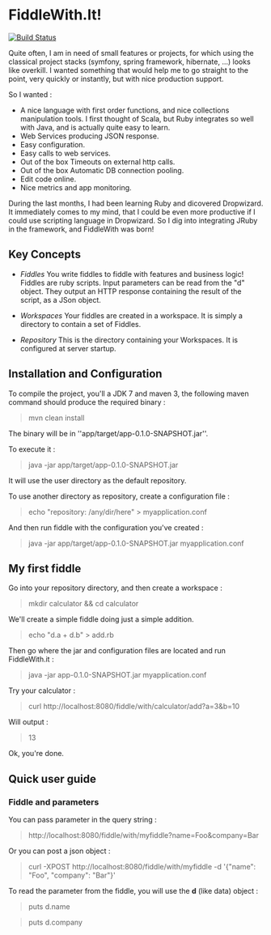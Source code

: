 FiddleWith.It!
======

[![Build Status](https://travis-ci.org/cedricbou/FiddleWith.png?branch=master)](https://travis-ci.org/cedricbou/FiddleWith)

Quite often, I am in need of small features or projects, for which
using the classical project stacks (symfony, spring framework, hibernate,
...) looks like overkill. I wanted something that would help me to go
straight to the point, very quickly or instantly, but with nice production
support.

So I wanted :
* A nice language with first order functions, and nice collections manipulation tools. I first thought of Scala, but Ruby integrates so well with Java, and is actually quite easy to learn.
* Web Services producing JSON response.
* Easy configuration.
* Easy calls to web services.
* Out of the box Timeouts on external http calls.
* Out of the box Automatic DB connection pooling.
* Edit code online.
* Nice metrics and app monitoring.

During the last months, I had been learning Ruby and dicovered Dropwizard. It
immediately comes to my mind, that I could be even more productive if I could
use scripting language in Dropwizard. So I dig into integrating JRuby in the
framework, and FiddleWith was born!
 

Key Concepts
--------

* *Fiddles*
  You write fiddles to fiddle with features and business logic! Fiddles are
  ruby scripts. Input parameters can be read from the "d" object. They output
  an HTTP response containing the result of the script, as a JSon object.

* *Workspaces*
  Your fiddles are created in a workspace. It is simply a directory to contain
  a set of Fiddles.
  
* *Repository*
  This is the directory containing your Workspaces. It is configured at server
  startup.
  

Installation and Configuration
------------------------------

To compile the project, you'll a JDK 7 and maven 3, the following maven command should produce the required binary :

> mvn clean install

The binary will be in ''app/target/app-0.1.0-SNAPSHOT.jar''.

To execute it :

> java -jar app/target/app-0.1.0-SNAPSHOT.jar

It will use the user directory as the default repository.

To use another directory as repository, create a configuration file :

> echo "repository: /any/dir/here" > myapplication.conf

And then run fiddle with the configuration you've created :

> java -jar app/target/app-0.1.0-SNAPSHOT.jar myapplication.conf


My first fiddle
---------------

Go into your repository directory, and then create a workspace :

> mkdir calculator && cd calculator

We'll create a simple fiddle doing just a simple addition.

> echo "d.a + d.b" > add.rb

Then go where the jar and configuration files are located and run FiddleWith.it :

> java -jar app-0.1.0-SNAPSHOT.jar myapplication.conf

Try your calculator :

> curl http://localhost:8080/fiddle/with/calculator/add?a=3&b=10

Will output :

> 13

Ok, you're done.


Quick user guide
----------------

### Fiddle and parameters ###

You can pass parameter in the query string :

> http://localhost:8080/fiddle/with/myfiddle?name=Foo&company=Bar

Or you can post a json object :

> curl -XPOST http://localhost:8080/fiddle/with/myfiddle -d '{"name": "Foo", "company": "Bar"}'

To read the parameter from the fiddle, you will use the **d** (like data) object :

> puts d.name

> puts d.company






